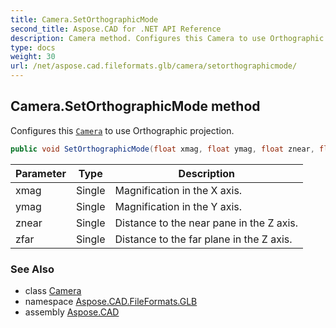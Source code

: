 ```yaml
---
title: Camera.SetOrthographicMode
second_title: Aspose.CAD for .NET API Reference
description: Camera method. Configures this Camera to use Orthographic projection
type: docs
weight: 30
url: /net/aspose.cad.fileformats.glb/camera/setorthographicmode/
---
```

## Camera.SetOrthographicMode method

Configures this [`Camera`](../) to use Orthographic projection.

```csharp
public void SetOrthographicMode(float xmag, float ymag, float znear, float zfar)
```

| Parameter | Type | Description |
| --- | --- | --- |
| xmag | Single | Magnification in the X axis. |
| ymag | Single | Magnification in the Y axis. |
| znear | Single | Distance to the near pane in the Z axis. |
| zfar | Single | Distance to the far plane in the Z axis. |

### See Also

* class [Camera](../)
* namespace [Aspose.CAD.FileFormats.GLB](../../camera/)
* assembly [Aspose.CAD](../../../)


